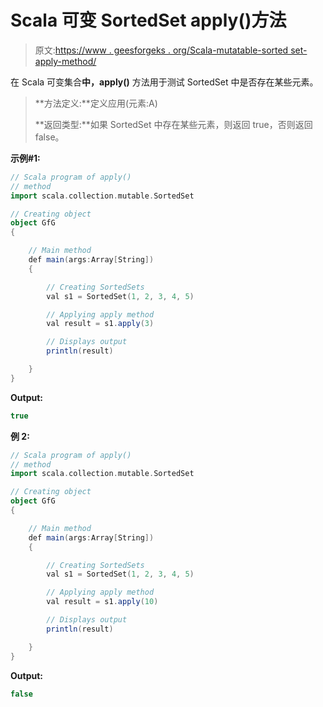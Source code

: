 # Scala 可变 SortedSet apply()方法

> 原文:[https://www . geesforgeks . org/Scala-mutatable-sorted set-apply-method/](https://www.geeksforgeeks.org/scala-mutable-sortedset-apply-method/)

在 Scala 可变集合**中，apply()** 方法用于测试 SortedSet 中是否存在某些元素。

> **方法定义:**定义应用(元素:A)
> 
> **返回类型:**如果 SortedSet 中存在某些元素，则返回 true，否则返回 false。

**示例#1:**

```scala
// Scala program of apply()
// method
import scala.collection.mutable.SortedSet 

// Creating object 
object GfG 
{ 

    // Main method 
    def main(args:Array[String]) 
    { 

        // Creating SortedSets 
        val s1 = SortedSet(1, 2, 3, 4, 5) 

        // Applying apply method 
        val result = s1.apply(3) 

        // Displays output 
        println(result) 

    } 
} 
```

**Output:**

```scala
true

```

**例 2:**

```scala
// Scala program of apply()
// method
import scala.collection.mutable.SortedSet 

// Creating object 
object GfG 
{ 

    // Main method 
    def main(args:Array[String]) 
    { 

        // Creating SortedSets 
        val s1 = SortedSet(1, 2, 3, 4, 5) 

        // Applying apply method 
        val result = s1.apply(10) 

        // Displays output 
        println(result) 

    } 
} 
```

**Output:**

```scala
false

```